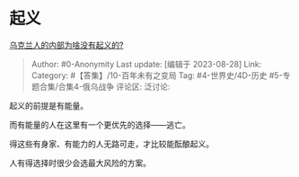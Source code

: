 # 起义
[乌克兰人的内部为啥没有起义的?](https://www.zhihu.com/question/617396941/answer/3186056602)

> Author: #0-Anonymity
> Last update: [编辑于 2023-08-28]
> Link:
> Category: #【答集】/10-百年未有之变局
> Tag: #4-世界史/4D-历史 #5-专题合集/合集4-俄乌战争
> 评论区:
> 泛讨论:

起义的前提是有能量。

而有能量的人在这里有一个更优先的选择——逃亡。

得这些有身家、有能力的人无路可走，才比较能酝酿起义。

人有得选择时很少会选最大风险的方案。

